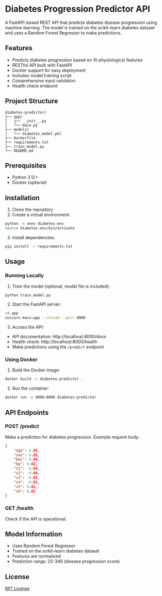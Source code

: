 # Diabetes Progression Predictor API

A FastAPI-based REST API that predicts diabetes disease progression using machine learning. The model is trained on the scikit-learn diabetes dataset and uses a Random Forest Regressor to make predictions.

## Features

- Predicts diabetes progression based on 10 physiological features
- RESTful API built with FastAPI
- Docker support for easy deployment
- Includes model training script
- Comprehensive input validation
- Health check endpoint

## Project Structure

```
diabetes-predictor/
├── app/
│   ├── __init__.py
│   └── main.py
├── models/
│   └── diabetes_model.pkl
├── Dockerfile
├── requirements.txt
├── train_model.py
└── README.md
```

## Prerequisites

- Python 3.12+
- Docker (optional)

## Installation

1. Clone the repository
2. Create a virtual environment:
```bash
python -m venv diabetes-env
source diabetes-env/bin/activate
```

3. Install dependencies:
```bash
pip install -r requirements.txt
```

## Usage

### Running Locally

1. Train the model (optional, model file is included):
```bash
python train_model.py
```

2. Start the FastAPI server:
```bash
cd app
uvicorn main:app --reload --port 8000
```

3. Access the API:
- API documentation: http://localhost:8000/docs
- Health check: http://localhost:8000/health
- Make predictions using the `/predict` endpoint

### Using Docker

1. Build the Docker image:
```bash
docker build -t diabetes-predictor .
```

2. Run the container:
```bash
docker run -p 8000:8000 diabetes-predictor
```

## API Endpoints

### POST /predict

Make a prediction for diabetes progression. Example request body:

```json
{
    "age": 0.05,
    "sex": 0.05,
    "bmi": 0.06,
    "bp": 0.02,
    "s1": -0.04,
    "s2": -0.04,
    "s3": -0.02,
    "s4": -0.01,
    "s5": 0.01,
    "s6": 0.02
}
```

### GET /health

Check if the API is operational.

## Model Information

- Uses Random Forest Regressor
- Trained on the scikit-learn diabetes dataset
- Features are normalized
- Prediction range: 25-346 (disease progression score)

## License

[MIT License](LICENSE)

